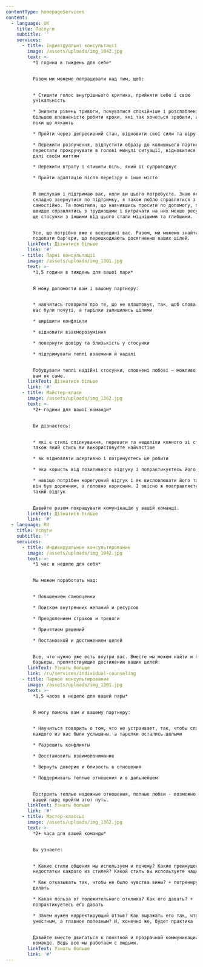 ```yaml
---
contentType: homepageServices
content:
  - language: UK
    title: Послуги
    subtitle: ''
    services:
      - title: Індивідуальні консультації
        image: /assets/uploads/img_1042.jpg
        text: >-
          *1 година в тиждень для себе*


          Разом ми можемо попрацювати над тим, щоб:


          * Стишити голос внутрішнього критика, прийняти себе і свою
          унікальність

          * Знизити рівень тривоги, почуватися спокійніше і розслабленіше та з
          більшою впевненістю робити кроки, які так хочеться зробити, але вони
          поки що лякають

          * Пройти через депресивний стан, відновити свої сили та віру в себе

          * Пережити розлучення, відпустити образу до колишнього партнера,
          перестати прокручувати в голові минулі ситуації, відновитися і жити
          далі своїм життям

          * Пережити втрату і стишити біль, який її супроводжує

          * Пройти адаптацію після переїзду в інше місто


          Я вислухаю і підтримаю вас, коли ви цього потребуєте. Знаю як іноді
          складно звернутися по підтримку, я також люблю справлятися з усім
          самостійно. Та помітила, що навчившись просити по допомогу, почала
          швидше справлятись з труднощами і витрачати на них менше ресурсів. А
          ще стосунки з іншими від цього стали міцнішими та глибшими.


          Усе, що потрібно вже є всередині вас. Разом, ми можемо знайти та
          подолати бар'єри, що перешкоджають досягненню ваших цілей.
        linkText: Дізнатися більше
        link: '#'
      - title: Парні консультації
        image: /assets/uploads/img_1301.jpg
        text: >-
          *1,5 години в тиждень для вашої пари*


          Я можу допомогти вам і вашому партнеру:


          * навчитись говорити про те, що не влаштовує, так, щоб слова кожного з
          вас були почуті, а тарілки залишились цілими

          * вирішити конфлікти

          * відновити взаєморозуміння

          * повернути довіру та близькість у стосунки

          * підтримувати теплі взаємини й надалі


          Побудувати теплі надійні стосунки, сповнені любові – можливо. Я покажу
          вам як саме.
        linkText: Дізнатися більше
        link: '#'
      - title: Майстер-класи
        image: /assets/uploads/img_1362.jpg
        text: >-
          *2+ години для вашої команди*


          Ви дізнаєтесь:


          * які є стилі спілкування, переваги та недоліки кожного зі стилів. А
          також який стиль ви використовуєте найчастіше

          * як відмовляти асертивно і потренуєтесь це робити

          * яка користь від позитивного відгуку і попрактикуєтесь його давати

          * навіщо потрібен корегуючий відгук і як висловлювати його так, щоб
          він був доречним, а головне корисним. І звісно ж повправляєтесь давати
          такий відгук


          Давайте разом покращувати комунікацію у вашій команді.
        linkText: Дізнатися більше
        link: '#'
  - language: RU
    title: Услуги
    subtitle: ''
    services:
      - title: Индивидуальное консультирование
        image: /assets/uploads/img_1042.jpg
        text: >-
          *1 час в неделю для себя*


          Мы можем поработать над:


          * Повышением самооценки

          * Поиском внутренних желаний и ресурсов

          * Преодолением страхов и тревоги

          * Принятием решений

          * Постановкой и достижением целей


          Все, что нужно уже есть внутри вас. Вместе мы можем найти и преодолеть
          барьеры, препятствующие достижению ваших целей.
        linkText: Узнать больше
        link: /ru/services/individual-counseling
      - title: Парное консультирование
        image: /assets/uploads/img_1301.jpg
        text: >-
          *1,5 часов в неделю для вашей пары*


          Я могу помочь вам и вашему партнеру:


          * Научиться говорить о том, что не устраивает, так, чтобы слова
          каждого из вас были услышаны, а тарелки остались целыми

          * Разрешить конфликты

          * Восстановить взаимопонимание

          * Вернуть доверие и близость в отношения

          * Поддерживать теплые отношения и в дальнейшем


          Построить теплые надежные отношения, полные любви - возможно. Я помогу
          вашей паре пройти этот путь.
        linkText: Узнать больше
        link: '#'
      - title: Мастер-классьі
        image: /assets/uploads/img_1362.jpg
        text: >-
          *2+ часа для вашей команды*


          Вы узнаете: 


          * Какие стили общения мы используем и почему? Какие преимущества и
          недостатки каждого из стилей? Какой стиль вы используете чаще всего?

          * Как отказывать так, чтобы не было чувства вины? + потренируетесь это
          делать

          * Какая польза от положительного отклика? Как его давать? +
          попрактикуетесь его давать

          * Зачем нужен корректирующий отзыв? Как выражать его так, чтобы он был
          уместным, а главное полезным? И, конечно же, будет практика


          Давайте вместе двигаться к понятной и прозрачной коммуникации в вашей
          команде. Ведь все мы работаем с людьми.
        linkText: Узнать больше
        link: '#'
---
```

